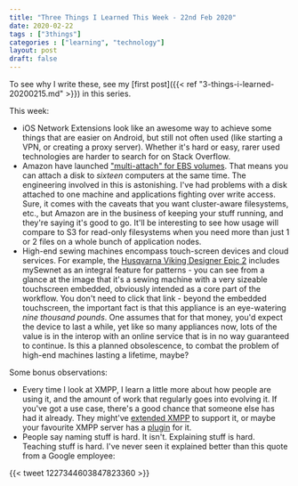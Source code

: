 ```yaml
---
title: "Three Things I Learned This Week - 22nd Feb 2020"
date: 2020-02-22
tags : ["3things"]
categories : ["learning", "technology"]
layout: post
draft: false
---
```


To see why I write these, see my [first post]({{< ref "3-things-i-learned-20200215.md" >}}) in this series.

This week:

* iOS Network Extensions look like an awesome way to achieve some things that are easier on Android, but still not often used (like starting a VPN, or creating a proxy server). Whether it's hard or easy, rarer used technologies are harder to search for on Stack Overflow.
* Amazon have launched ["multi-attach" for EBS volumes](https://aws.amazon.com/blogs/aws/new-multi-attach-for-provisioned-iops-io1-amazon-ebs-volumes/). That means you can attach a disk to _sixteen_ computers at the same time. The engineering involved in this is astonishing. I've had problems with a disk attached to one machine and applications fighting over write access. Sure, it comes with the caveats that you want cluster-aware filesystems, etc., but Amazon are in the business of keeping your stuff running, and they're saying it's good to go. It'll be interesting to see how usage will compare to S3 for read-only filesystems when you need more than just 1 or 2 files on a whole bunch of application nodes.
* High-end sewing machines encompass touch-screen devices and cloud services. For example, the [Husqvarna Viking Designer Epic 2](https://www.sewessential.co.uk/husqvarna-viking-designer-epic-2) includes mySewnet as an integral feature for patterns - you can see from a glance at the image that it's a sewing machine with a very sizeable touchscreen embedded, obviously intended as a core part of the workflow. You don't need to click that link - beyond the embedded touchscreen, the important fact is that this appliance is an eye-watering _nine thousand pounds_. One assumes that for that money, you'd expect the device to last a while, yet like so many appliances now, lots of the value is in the interop with an online service that is in no way guaranteed to continue. Is this a planned obsolescence, to combat the problem of high-end machines lasting a lifetime, maybe?

Some bonus observations:

* Every time I look at XMPP, I learn a little more about how people are using it, and the amount of work that regularly goes into evolving it. If you've got a use case, there's a good chance that someone else has had it already. They might've [extended XMPP](https://xmpp.org/extensions/) to support it, or maybe your favourite XMPP server has a [plugin](https://www.igniterealtime.org/projects/openfire/plugins.jsp) for it.
* People say naming stuff is hard. It isn't. Explaining stuff is hard. Teaching stuff is hard. I've never seen it explained better than this quote from a Google employee:

{{< tweet 1227344603847823360 >}}
